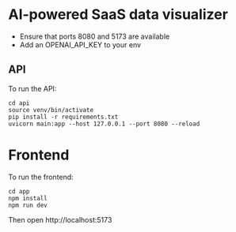 # AI-powered SaaS data visualizer

- Ensure that ports 8080 and 5173 are available
- Add an OPENAI_API_KEY to your env

## API

To run the API:

```
cd api
source venv/bin/activate
pip install -r requirements.txt
uvicorn main:app --host 127.0.0.1 --port 8080 --reload
```

# Frontend

To run the frontend:

```
cd app
npm install
npm run dev
```

Then open http://localhost:5173
